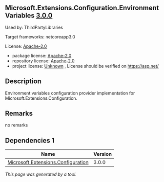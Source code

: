 Microsoft.Extensions.Configuration.EnvironmentVariables [3.0.0](https://www.nuget.org/packages/Microsoft.Extensions.Configuration.EnvironmentVariables/3.0.0)
--------------------

Used by: ThirdPartyLibraries

Target frameworks: netcoreapp3.0

License: [Apache-2.0](../../../../licenses/apache-2.0) 

- package license: [Apache-2.0](https://licenses.nuget.org/Apache-2.0) 
- repository license: [Apache-2.0](https://raw.githubusercontent.com/aspnet/Extensions/master/LICENSE.txt) 
- project license: [Unknown](https://asp.net/) , License should be verified on https://asp.net/

Description
-----------
Environment variables configuration provider implementation for Microsoft.Extensions.Configuration.

Remarks
-----------
no remarks

Dependencies 1
-----------

|Name|Version|
|----------|:----|
|[Microsoft.Extensions.Configuration](../../../../packages/nuget.org/microsoft.extensions.configuration/3.0.0)|3.0.0|

*This page was generated by a tool.*